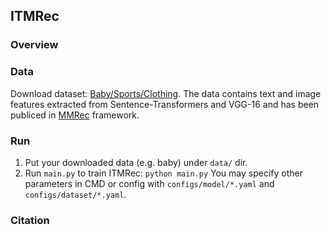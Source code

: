 ## ITMRec

### Overview

### Data

Download dataset: [Baby/Sports/Clothing]([https://drive.google.com/drive/folders/1M4HH4EXHgGBD0kK9qnZIDEI1idbzM4nd?usp=drive_link](https://cseweb.ucsd.edu/~jmcauley/datasets/amazon/links.html)).
The data contains text and image features extracted from Sentence-Transformers and VGG-16 and has been publiced in [MMRec](https://github.com/enoche/MMRec) framework.

### Run
1. Put your downloaded data (e.g. baby) under `data/` dir.
2. Run `main.py` to train ITMRec:
  `python main.py`
You may specify other parameters in CMD or config with `configs/model/*.yaml` and `configs/dataset/*.yaml`. 

### Citation
